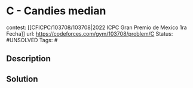 # C - Candies median

contest: [[CFICPC/103708/103708|2022 ICPC Gran Premio de Mexico 1ra Fecha]]
url: https://codeforces.com/gym/103708/problem/C
Status: #UNSOLVED
Tags: #

## Description

## Solution


